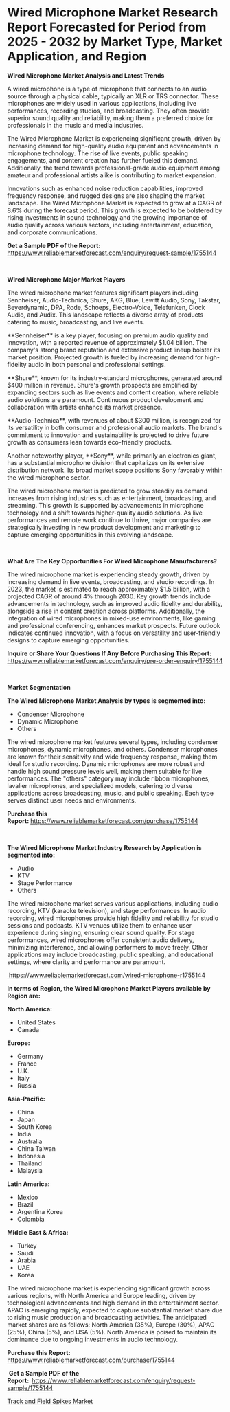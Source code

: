 <p><h1>Wired Microphone Market Research Report Forecasted for Period from 2025 -  2032 by Market Type, Market Application, and Region</h1></p><p><strong>Wired Microphone Market Analysis and Latest Trends</strong></p>
<p><p>A wired microphone is a type of microphone that connects to an audio source through a physical cable, typically an XLR or TRS connector. These microphones are widely used in various applications, including live performances, recording studios, and broadcasting. They often provide superior sound quality and reliability, making them a preferred choice for professionals in the music and media industries.</p><p>The Wired Microphone Market is experiencing significant growth, driven by increasing demand for high-quality audio equipment and advancements in microphone technology. The rise of live events, public speaking engagements, and content creation has further fueled this demand. Additionally, the trend towards professional-grade audio equipment among amateur and professional artists alike is contributing to market expansion. </p><p>Innovations such as enhanced noise reduction capabilities, improved frequency response, and rugged designs are also shaping the market landscape. The Wired Microphone Market is expected to grow at a CAGR of 8.6% during the forecast period. This growth is expected to be bolstered by rising investments in sound technology and the growing importance of audio quality across various sectors, including entertainment, education, and corporate communications.</p></p>
<p><strong>Get a Sample PDF of the Report:&nbsp;</strong> <a href="https://www.reliablemarketforecast.com/enquiry/request-sample/1755144?utm_campaign=2456&utm_medium=2&utm_source=Github&utm_content=ia&utm_term=04042025&utm_id=wired-microphone">https://www.reliablemarketforecast.com/enquiry/request-sample/1755144</a></p>
<p>&nbsp;</p>
<p><strong>Wired Microphone Major Market Players</strong></p>
<p><p>The wired microphone market features significant players including Sennheiser, Audio-Technica, Shure, AKG, Blue, Lewitt Audio, Sony, Takstar, Beyerdynamic, DPA, Rode, Schoeps, Electro-Voice, Telefunken, Clock Audio, and Audix. This landscape reflects a diverse array of products catering to music, broadcasting, and live events.</p><p>**Sennheiser** is a key player, focusing on premium audio quality and innovation, with a reported revenue of approximately $1.04 billion. The company's strong brand reputation and extensive product lineup bolster its market position. Projected growth is fueled by increasing demand for high-fidelity audio in both personal and professional settings.</p><p>**Shure**, known for its industry-standard microphones, generated around $400 million in revenue. Shure's growth prospects are amplified by expanding sectors such as live events and content creation, where reliable audio solutions are paramount. Continuous product development and collaboration with artists enhance its market presence.</p><p>**Audio-Technica**, with revenues of about $300 million, is recognized for its versatility in both consumer and professional audio markets. The brand's commitment to innovation and sustainability is projected to drive future growth as consumers lean towards eco-friendly products.</p><p>Another noteworthy player, **Sony**, while primarily an electronics giant, has a substantial microphone division that capitalizes on its extensive distribution network. Its broad market scope positions Sony favorably within the wired microphone sector.</p><p>The wired microphone market is predicted to grow steadily as demand increases from rising industries such as entertainment, broadcasting, and streaming. This growth is supported by advancements in microphone technology and a shift towards higher-quality audio solutions. As live performances and remote work continue to thrive, major companies are strategically investing in new product development and marketing to capture emerging opportunities in this evolving landscape.</p></p>
<p>&nbsp;</p>
<p><strong>What Are The Key Opportunities For Wired Microphone Manufacturers?</strong></p>
<p><p>The wired microphone market is experiencing steady growth, driven by increasing demand in live events, broadcasting, and studio recordings. In 2023, the market is estimated to reach approximately $1.5 billion, with a projected CAGR of around 4% through 2030. Key growth trends include advancements in technology, such as improved audio fidelity and durability, alongside a rise in content creation across platforms. Additionally, the integration of wired microphones in mixed-use environments, like gaming and professional conferencing, enhances market prospects. Future outlook indicates continued innovation, with a focus on versatility and user-friendly designs to capture emerging opportunities.</p></p>
<p><strong>Inquire or Share Your Questions If Any Before Purchasing This Report:</strong> <a href="https://www.reliablemarketforecast.com/enquiry/pre-order-enquiry/1755144?utm_campaign=2456&utm_medium=2&utm_source=Github&utm_content=ia&utm_term=04042025&utm_id=wired-microphone">https://www.reliablemarketforecast.com/enquiry/pre-order-enquiry/1755144</a></p>
<p>&nbsp;</p>
<p><strong>Market Segmentation</strong></p>
<p><strong>The Wired Microphone Market Analysis by types is segmented into:</strong></p>
<p><ul><li>Condenser Microphone</li><li>Dynamic Microphone</li><li>Others</li></ul></p>
<p><p>The wired microphone market features several types, including condenser microphones, dynamic microphones, and others. Condenser microphones are known for their sensitivity and wide frequency response, making them ideal for studio recording. Dynamic microphones are more robust and handle high sound pressure levels well, making them suitable for live performances. The "others" category may include ribbon microphones, lavalier microphones, and specialized models, catering to diverse applications across broadcasting, music, and public speaking. Each type serves distinct user needs and environments.</p></p>
<p><strong>Purchase this Report:&nbsp;</strong><a href="https://www.reliablemarketforecast.com/purchase/1755144?utm_campaign=2456&utm_medium=2&utm_source=Github&utm_content=ia&utm_term=04042025&utm_id=wired-microphone">https://www.reliablemarketforecast.com/purchase/1755144</a></p>
<p>&nbsp;</p>
<p><strong>The Wired Microphone Market Industry Research by Application is segmented into:</strong></p>
<p><ul><li>Audio</li><li>KTV</li><li>Stage Performance</li><li>Others</li></ul></p>
<p><p>The wired microphone market serves various applications, including audio recording, KTV (karaoke television), and stage performances. In audio recording, wired microphones provide high fidelity and reliability for studio sessions and podcasts. KTV venues utilize them to enhance user experience during singing, ensuring clear sound quality. For stage performances, wired microphones offer consistent audio delivery, minimizing interference, and allowing performers to move freely. Other applications may include broadcasting, public speaking, and educational settings, where clarity and performance are paramount.</p></p>
<p><a href="https://www.reliablemarketforecast.com/wired-microphone-r1755144?utm_campaign=2456&utm_medium=2&utm_source=Github&utm_content=ia&utm_term=04042025&utm_id=wired-microphone">&nbsp;https://www.reliablemarketforecast.com/wired-microphone-r1755144</a></p>
<p><strong>In terms of Region, the Wired Microphone Market Players available by Region are:</strong></p>
<p>
    <p> <strong> North America: </strong>
        <ul>
            <li>United States</li>
            <li>Canada</li>
        </ul>
        </p> 
    <p> <strong> Europe: </strong>
        <ul>
            <li>Germany</li>
            <li>France</li>
            <li>U.K.</li>
            <li>Italy</li>
            <li>Russia</li>
        </ul>
        </p> 
    <p> <strong> Asia-Pacific: </strong>
        <ul>
            <li>China</li>
            <li>Japan</li>
            <li>South Korea</li>
            <li>India</li>
            <li>Australia</li>
            <li>China Taiwan</li>
            <li>Indonesia</li>
            <li>Thailand</li>
            <li>Malaysia</li>
        </ul>
        </p> 
    <p> <strong> Latin America: </strong>
        <ul>
            <li>Mexico</li>
            <li>Brazil</li>
            <li>Argentina Korea</li>
            <li>Colombia</li>
        </ul>
        </p> 
    <p> <strong> Middle East & Africa: </strong>
        <ul>
            <li>Turkey</li>
            <li>Saudi</li>
            <li>Arabia</li>
            <li>UAE</li>
            <li>Korea</li>
        </ul>
    </p>
    </p>
<p><p>The wired microphone market is experiencing significant growth across various regions, with North America and Europe leading, driven by technological advancements and high demand in the entertainment sector. APAC is emerging rapidly, expected to capture substantial market share due to rising music production and broadcasting activities. The anticipated market shares are as follows: North America (35%), Europe (30%), APAC (25%), China (5%), and USA (5%). North America is poised to maintain its dominance due to ongoing investments in audio technology.</p></p>
<p><strong>Purchase this Report: </strong><a href="https://www.reliablemarketforecast.com/purchase/1755144?utm_campaign=2456&utm_medium=2&utm_source=Github&utm_content=ia&utm_term=04042025&utm_id=wired-microphone">https://www.reliablemarketforecast.com/purchase/1755144</a></p>
<p>&nbsp;<strong>Get a Sample PDF of the Report:&nbsp;&nbsp;</strong><a href="https://www.reliablemarketforecast.com/enquiry/request-sample/1755144?utm_campaign=2456&utm_medium=2&utm_source=Github&utm_content=ia&utm_term=04042025&utm_id=wired-microphone">https://www.reliablemarketforecast.com/enquiry/request-sample/1755144</a></p>
<p><strong></strong></p>
<p><p><a href="https://github.com/tambraunrue691969/Market-Research-Report-List-1/blob/main/track-and-field-spikes-market.md?utm_campaign=2456&utm_medium=2&utm_source=Github&utm_content=ia&utm_term=04042025&utm_id=wired-microphone">Track and Field Spikes Market</a></p></p>